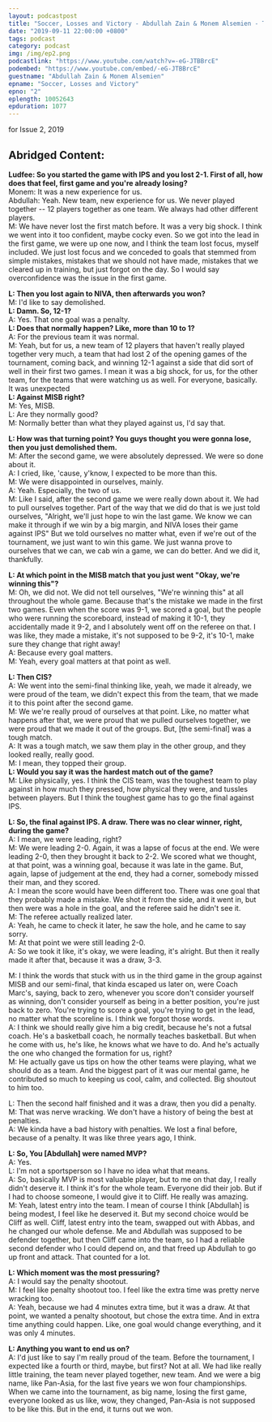 ```yaml
---
layout: podcastpost
title: "Soccer, Losses and Victory - Abdullah Zain & Monem Alsemien - The Student Report Podcast EP.2"
date: "2019-09-11 22:00:00 +0800"
tags: podcast
category: podcast
img: /img/ep2.png
podcastlink: "https://www.youtube.com/watch?v=-eG-JTBBrcE"
podembed: "https://www.youtube.com/embed/-eG-JTBBrcE"
guestname: "Abdullah Zain & Monem Alsemien"
epname: "Soccer, Losses and Victory"
epno: "2"
eplength: 10052643 
epduration: 1077
---
```

for Issue 2, 2019

Abridged Content:
------
**Ludfee: So you started the game with IPS and you lost 2-1. First of all, how does that feel, first game and you're already losing?**
<br>Monem: It was a new experience for us.
<br>Abdullah: Yeah. New team, new experience for us. We never played together -- 12 players together as one team. We always had other different players.
<br>M: We have never lost the first match before. It was a very big shock. I think we went into it too confident, maybe cocky even. So we got into the lead in the first game, we were up one now, and I think the team lost focus, myself included. We just lost focus and we conceded to goals that stemmed from simple mistakes, mistakes that we should not have made, mistakes that we cleared up in training, but just forgot on the day. So I would say overconfidence was the issue in the first game. 

**L: Then you lost again to NIVA, then afterwards you won?**
<br>M: I'd like to say demolished.
<br>**L: Damn. So, 12-1?**
<br>A: Yes. That one goal was a penalty.
<br>**L: Does that normally happen? Like, more than 10 to 1?**
<br>A: For the previous team it was normal.
<br>M: Yeah, but for us, a new team of 12 players that haven't really played together very much, a team that had lost 2 of the opening games of the tournament, coming back, and winning 12-1 against a side that did sort of well in their first two games. I mean it was a big shock, for us, for the other team, for the teams that were watching us as well. For everyone, basically. It was unexpected
<br>**L: Against MISB right?**
<br>M: Yes, MISB.
<br>L: Are they normally good?
<br>M: Normally better than what they played against us, I'd say that.

**L: How was that turning point? You guys thought you were gonna lose, then you just demolished them.**
<br>M: After the second game, we were absolutely depressed. We were so done about it.
<br>A: I cried, like, 'cause, y'know, I expected to be more than this.
<br>M: We were disappointed  in ourselves, mainly.
<br>A: Yeah. Especially, the two of us.
<br>M: Like I said, after the second game we were really down about it. We had to pull ourselves together. Part of the way that we did do that is we just told ourselves, "Alright, we'll just hope to win the last game. We know we can make it through if we win by a big margin, and NIVA loses their game against IPS" But we told ourselves no matter what, even if we're out of the tournament, we just want to win this game. We just wanna prove to ourselves that we can, we cab win a game, we can do better. And we did it, thankfully.

**L: At which point in the MISB match that you just went "Okay, we're winning this"?**
<br>M: Oh, we did not. We did not tell ourselves, "We're winning this" at all throughout the whole game. Because that's the mistake we made in the first two games. Even when the score was 9-1, we scored a goal, but the people who were running the scoreboard, instead of making it 10-1, they accidentally made it 9-2, and I absolutely went off on the referee on that. I was like, they made a mistake, it's not supposed to be 9-2, it's 10-1, make sure they change that right away! 
<br>A: Because every goal matters.
<br>M: Yeah, every goal matters at that point as well.

**L: Then CIS?**
<br>A: We went into the semi-final thinking like, yeah, we made it already, we were proud of the team, we didn't expect this from the team, that we made it to this point after the second game.
<br>M: We we're really proud of ourselves at that point. Like, no matter what happens after that, we were proud that we pulled ourselves together, we were proud that we made it out of the groups. But, [the semi-final] was a tough match.
<br>A: It was a tough match, we saw them play in the other group, and they looked really, really good.
<br>M: I mean, they topped their group.
<br>**L: Would you say it was the hardest match out of the game?**
<br>M: Like physically, yes. I think the CIS team, was the toughest team to play against in how much they pressed, how physical they were, and tussles between players. But I think the toughest game has to go the final against IPS.

**L: So, the final against IPS. A draw. There was no clear winner, right, during the game?**
<br>A: I mean, we were leading, right?
<br>M: We were leading 2-0. Again, it was a lapse of focus at the end. We were leading 2-0, then they brought it back to 2-2. We scored what we thought, at that point, was a winning goal, because it was late in the game. But, again, lapse of judgement at the end, they had a corner, somebody missed their man, and they scored. 
<br>A: I mean the score would have been different too. There was one goal that they probably made a mistake. We shot it from the side, and it went in, but then were was a hole in the goal, and the referee said he didn't see it.
<br>M: The referee actually realized later.
<br>A: Yeah, he came to check it later, he saw the hole, and he came to say sorry.
<br>M: At that point we were still leading 2-0.
<br>A: So we took it like, it's okay, we were leading, it's alright. But then it really made it after that, because it was a draw, 3-3.

M: I think the words that stuck with us in the third game in the group against MISB and our semi-final, that kinda escaped us later on, were Coach Marc's, saying, back to zero, whenever you score don't consider yourself as winning, don't consider yourself as being in a better position, you're just back to zero. You're trying to score a goal, you're trying to get in the lead, no matter what the scoreline is. I think we forgot those words.
<br>A: I think we should really give him a big credit, because he's not a futsal coach. He's a basketball coach, he normally teaches basketball. But when he come with us, he's like, he knows what we have to do. And he's actually the one who changed the formation for us, right?
<br>M: He actually gave us tips on how the other teams were playing, what we should do as a team. And the biggest part of it was our mental game, he contributed so much to keeping us cool, calm, and collected. Big shoutout to him too.

L: Then the second half finished and it was a draw, then you did a penalty.
<br>M: That was nerve wracking. We don't have a history of being the best at penalties. 
<br>A: We kinda have a bad history with penalties. We lost a final before, because of a penalty. It was like three years ago, I think.

**L: So, You [Abdullah] were named MVP?**
<br>A: Yes.
<br>L: I'm not a sportsperson so I have no idea what that means.
<br>A: So, basically MVP is most valuable player, but to me on that day, I really didn't deserve it. I think it's for the whole team. Everyone did their job. But if I had to choose someone, I would give it to Cliff. He really was amazing.
<br>M: Yeah, latest entry into the team. I mean of course I think [Abdullah] is being modest, I feel like he deserved it. But my second choice would be Cliff as well. Cliff, latest entry into the team, swapped out with Abbas, and he changed our whole defense. Me and Abdullah was supposed to be defender together, but then Cliff came into the team, so I had a reliable second defender who I could depend on, and that freed up Abdullah to go up front and attack. That counted for a lot.

**L: Which moment was the most pressuring?**
<br>A: I would say the penalty shootout.
<br>M: I feel like penalty shootout too. I feel like the extra time was pretty nerve wracking too.
<br>A: Yeah, because we had 4 minutes extra time, but it was a draw. At that point, we wanted a penalty shootout, but chose the extra time. And in extra time anything could happen. Like, one goal would change everything, and it was only 4 minutes.

**L: Anything you want to end us on?**
<br>A: I'd just like to say I'm really proud of the team. Before the tournament, I expected like a fourth or third, maybe, but first? Not at all. We had like really little training, the team never played together, new team. And we were a big name, like Pan-Asia, for the last five years we won four championships. When we came into the tournament, as big name, losing the first game, everyone looked as us like, wow, they changed, Pan-Asia is not supposed to be like this. But in the end, it turns out we won.